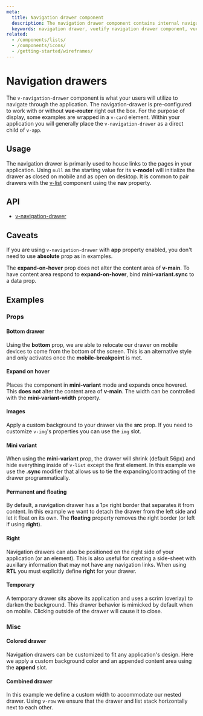 ```yaml
---
meta:
  title: Navigation drawer component
  description: The navigation drawer component contains internal navigation links for an application and can be permanently on-screen or controlled programmatically.
  keywords: navigation drawer, vuetify navigation drawer component, vue navigation drawer component
related:
  - /components/lists/
  - /components/icons/
  - /getting-started/wireframes/
---
```


# Navigation drawers

The `v-navigation-drawer` component is what your users will utilize to navigate through the application. The navigation-drawer is pre-configured to work with or without **vue-router** right out the box. For the purpose of display, some examples are wrapped in a `v-card` element. Within your application you will generally place the `v-navigation-drawer` as a direct child of `v-app`.

<entry-ad />

## Usage

The navigation drawer is primarily used to house links to the pages in your application. Using `null` as the starting value for its **v-model** will initialize the drawer as closed on mobile and as open on desktop. It is common to pair drawers with the [v-list](/components/lists) component using the **nav** property.

<example file="v-navigation-drawer/usage" />

## API

- [v-navigation-drawer](/api/v-navigation-drawer)

## Caveats

<alert type="error">

  If you are using `v-navigation-drawer` with **app** property enabled, you don't need to use **absolute** prop as in examples.

</alert>

<alert type="info">

  The **expand-on-hover** prop does not alter the content area of **v-main**. To have content area respond to **expand-on-hover**, bind **mini-variant.sync** to a data prop.

</alert>

## Examples

### Props

#### Bottom drawer

Using the **bottom** prop, we are able to relocate our drawer on mobile devices to come from the bottom of the screen. This is an alternative style and only activates once the **mobile-breakpoint** is met.

<example file="v-navigation-drawer/prop-bottom-drawer" />

#### Expand on hover

Places the component in **mini-variant** mode and expands once hovered. This **does not** alter the content area of **v-main**. The width can be controlled with the **mini-variant-width** property.

<example file="v-navigation-drawer/prop-expand-on-hover" />

#### Images

Apply a custom background to your drawer via the **src** prop. If you need to customize `v-img`'s properties you can use the `img` slot.

<example file="v-navigation-drawer/prop-images" />

#### Mini variant

When using the **mini-variant** prop, the drawer will shrink (default 56px) and hide everything inside of `v-list` except the first element. In this example we use the **.sync** modifier that allows us to tie the expanding/contracting of the drawer programmatically.

<example file="v-navigation-drawer/prop-mini-variant" />

#### Permanent and floating

By default, a navigation drawer has a 1px right border that separates it from content. In this example we want to detach the drawer from the left side and let it float on its own. The **floating** property removes the right border (or left if using **right**).

<example file="v-navigation-drawer/prop-permanent-and-floating" />

#### Right

Navigation drawers can also be positioned on the right side of your application (or an element). This is also useful for creating a side-sheet with auxillary information that may not have any navigation links. When using **RTL** you must explicitly define **right** for your drawer.

<example file="v-navigation-drawer/prop-right" />

#### Temporary

A temporary drawer sits above its application and uses a scrim (overlay) to darken the background. This drawer behavior is mimicked by default when on mobile. Clicking outside of the drawer will cause it to close.

<example file="v-navigation-drawer/prop-temporary" />

### Misc

#### Colored drawer

Navigation drawers can be customized to fit any application's design. Here we apply a custom background color and an appended content area using the **append** slot.

<example file="v-navigation-drawer/misc-colored" />

#### Combined drawer

In this example we define a custom width to accommodate our nested drawer. Using `v-row` we ensure that the drawer and list stack horizontally next to each other.

<example file="v-navigation-drawer/misc-combined" />

<backmatter />
